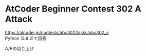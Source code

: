 # AtCoder Beginner Contest 302 A Attack  
https://atcoder.jp/contests/abc302/tasks/abc302_a  
Python (3.8.2)で回答  

A/Bの切り上げ
